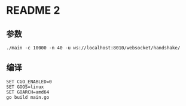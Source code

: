 # README 2

## 参数

```
./main -c 10000 -n 40 -u ws://localhost:8010/websocket/handshake/
```

## 编译

```
SET CGO_ENABLED=0
SET GOOS=linux
SET GOARCH=amd64
go build main.go
```


